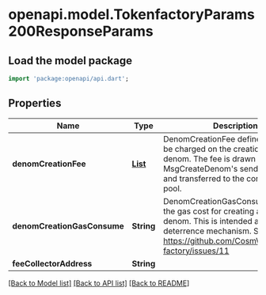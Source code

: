# openapi.model.TokenfactoryParams200ResponseParams

## Load the model package
```dart
import 'package:openapi/api.dart';
```

## Properties
Name | Type | Description | Notes
------------ | ------------- | ------------- | -------------
**denomCreationFee** | [**List<TokenfactoryParams200ResponseParamsDenomCreationFeeInner>**](TokenfactoryParams200ResponseParamsDenomCreationFeeInner.md) | DenomCreationFee defines the fee to be charged on the creation of a new denom. The fee is drawn from the MsgCreateDenom's sender account, and transferred to the community pool. | [optional] [default to const []]
**denomCreationGasConsume** | **String** | DenomCreationGasConsume defines the gas cost for creating a new denom. This is intended as a spam deterrence mechanism.  See: https://github.com/CosmWasm/token-factory/issues/11 | [optional] 
**feeCollectorAddress** | **String** |  | [optional] 

[[Back to Model list]](../README.md#documentation-for-models) [[Back to API list]](../README.md#documentation-for-api-endpoints) [[Back to README]](../README.md)



